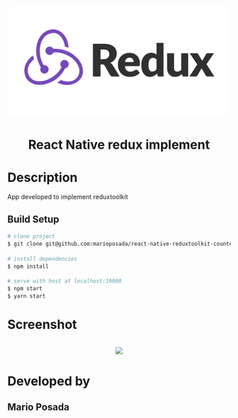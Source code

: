 <h1 align="center"> <img width="500" src="https://github.com/marioposada/assets/blob/main/redux/redux-logo-landscape.png" /> </h1>
<h1 align="center">  React Native redux implement  </h1>

# Description
App developed to implement reduxtoolkit

## Build Setup

``` bash
# clone project
$ git clone git@github.com:marioposada/react-native-reduxtoolkit-counter.git

# install dependencies
$ npm install

# serve with host at localhost:19000
$ npm start
$ yarn start
```
# Screenshot
<h2 align="center"> <img width="700" src="https://github.com/marioposada/assets/blob/main/redux/redux.gif" /> </h2>
                       
                       
# Developed by 
## Mario Posada
